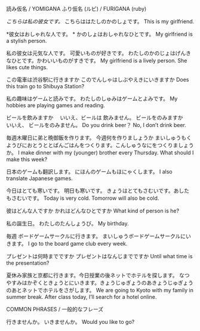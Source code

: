 読み仮名 / YOMIGANA
ふり仮名 (ルビ) / FURIGANA (ruby)

*こちらは私の彼女です。*
こちらははたしのかのしょです。
This is my girlfriend.

*彼女はおしゃれな人です。 *
かのしょはおしゃれなひとです。
My girlfriend is a stylish person.

私の彼女は元気な人です。 可愛いものが好きです。
わたしのかのじょはげんきなひとです。かわいいものがすきです。
My girlfriend is a lively person. She likes cute things.

この電車は渋谷駅に行きますか 
このでんしゃはしぶやえきにいきますか 
Does this train go to Shibuya Station?

私の趣味はゲームと読みです。
わたしのしゅみはゲームとよみです。
My hobbies are playing games and reading.

ビールを飲みますか　 いいえ、ビールは 飲みません。
ビールをのみますか　 いいえ、 ビールをのみません。
Do you drink beer？ No, I don’t drink beer.

毎週木曜日に弟と晩御飯を作ります。 今週何を作りましょうか
まいしゅうもくようびにおとうととばんごはんをつくります。こんしゅうなにをつくりましょうか。 
I make dinner with my (younger) brother every Thursday. What should I make this week?

日本のゲームも翻訳します。
にほんのゲームもほにゃくします。
I also translate Japanese games.

今日はとても寒いです。 明日も寒いです。 
きょうはとてもさむいです。あしたもさむいです。
Today is very cold. Tomorrow will also be cold.

彼はどんな人ですか 
かれはどんなひとですか
What kind of person is he?

私の誕生日。
わたしのたんしょうび。
My birthday.

毎週 ボードゲームサークルに行きます。
まいしゅうボードゲームサークルにいきます。
I go to the board game club every week.

プレゼントは何時までですか
プレゼントはなんじまでですか
Until what time is the presentation?

夏休み家族と京都に行きます。今日授業の後ネットでホテルを探します。
なつやすみはかぞくときょうとにいきます。きょうじゅぎょうのあきょうじゅぎょうのあとネットでホテルをさがします。
We are going to Kyoto with my family in summer break. After class today, I’ll search for a hotel online.




COMMON PHRASES / 一般的なフレーズ

行きませんか。
いきませんか。
Would you like to go?


